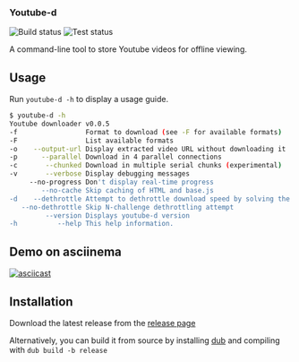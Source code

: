 ### Youtube-d

![Build status](https://github.com/azihassan/youtube-d/actions/workflows/release.yml/badge.svg "Build status") ![Test status](https://github.com/azihassan/youtube-d/actions/workflows/test.yml/badge.svg "Test status")

A command-line tool to store Youtube videos for offline viewing.

## Usage

Run `youtube-d -h` to display a usage guide.

```bash
$ youtube-d -h
Youtube downloader v0.0.5
-f                 Format to download (see -F for available formats)
-F                 List available formats
-o    --output-url Display extracted video URL without downloading it
-p      --parallel Download in 4 parallel connections
-c       --chunked Download in multiple serial chunks (experimental)
-v       --verbose Display debugging messages
     --no-progress Don't display real-time progress
        --no-cache Skip caching of HTML and base.js
-d    --dethrottle Attempt to dethrottle download speed by solving the N challenge (defaults to true)
   --no-dethrottle Skip N-challenge dethrottling attempt
         --version Displays youtube-d version
-h          --help This help information.

```

## Demo on asciinema

[![asciicast](https://asciinema.org/a/omLjWI88J1wsbepeHL4RhGc8u.svg)](https://asciinema.org/a/omLjWI88J1wsbepeHL4RhGc8u)

## Installation

Download the latest release from the [release page](https://github.com/azihassan/youtube-d/releases)

Alternatively, you can build it from source by installing [dub](https://github.com/dlang/dub/releases) and compiling with `dub build -b release`

